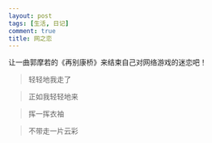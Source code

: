 ```yaml
---
layout: post
tags: [生活, 日记]
comment: true
title: 网之恋
---
```


让一曲郭摩若的《再别康桥》来结束自己对网络游戏的迷恋吧！ 

> 轻轻地我走了

> 正如我轻轻地来

> 挥一挥衣袖

> 不带走一片云彩

